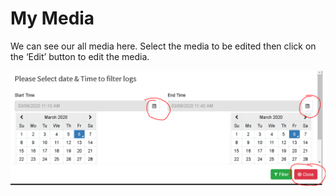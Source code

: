 # My Media

We can see our all media here. Select the media to be edited then click on the ‘Edit’ button to edit the media.

![](../.gitbook/assets/image%20%28187%29.png)

